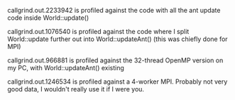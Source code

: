 callgrind.out.2233942 is profiled against the code with all the ant update code inside World::update()

callgrind.out.1076540 is profiled against the code where I split World::update further out into World::updateAnt()
(this was chiefly done for MPI)

callgrind.out.966881 is profiled against the 32-thread OpenMP version on my PC, with World::updateAnt()
existing

callgrind.out.1246534 is profiled against a 4-worker MPI. Probably not very good data, I wouldn't
really use it if I were you.